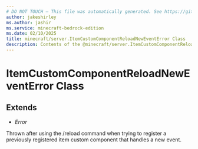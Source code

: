 ```yaml
---
# DO NOT TOUCH — This file was automatically generated. See https://github.com/mojang/minecraftapidocsgenerator to modify descriptions, examples, etc.
author: jakeshirley
ms.author: jashir
ms.service: minecraft-bedrock-edition
ms.date: 02/10/2025
title: minecraft/server.ItemCustomComponentReloadNewEventError Class
description: Contents of the @minecraft/server.ItemCustomComponentReloadNewEventError class.
---
```

# ItemCustomComponentReloadNewEventError Class

## Extends
- *Error*

Thrown after using the /reload command when trying to register a previously registered item custom component that handles a new event.
